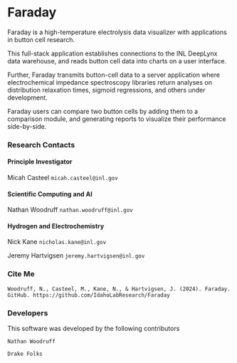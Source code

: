 # Faraday

Faraday is a high-temperature electrolysis data visualizer with applications in button cell research.

This full-stack application establishes connections to the INL DeepLynx data warehouse, and reads button cell data into charts on a user interface.

Further, Faraday transmits button-cell data to a server application where electrochemical impedance spectroscopy libraries return analyses on distribution relaxation times, sigmoid regressions, and others under development.

Faraday users can compare two button cells by adding them to a comparison module, and generating reports to visualize their performance side-by-side.

### Research Contacts

#### Principle Investigator

Micah Casteel `micah.casteel@inl.gov`

#### Scientific Computing and AI

Nathan Woodruff `nathan.woodruff@inl.gov`

#### Hydrogen and Electrochemistry

Nick Kane `nicholas.kane@inl.gov`

Jeremy Hartvigsen `jeremy.hartvigsen@inl.gov`

### Cite Me

```
Woodruff, N., Casteel, M., Kane, N., & Hartvigsen, J. (2024). Faraday. GitHub. https://github.com/IdahoLabResearch/Faraday
```

### Developers

This software was developed by the following contributors

`Nathan Woodruff`

`Drake Folks`
